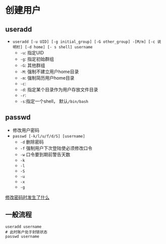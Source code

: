 # 创建用户

## useradd

- `useradd [-u UID] [-g initial_group] [-G other_group] -[M/m] [-c 说明栏] [-d home] [- s shell] username`
  - `-u`: 指定UID
  - `-g`: 指定初始群组
  - `-G`: 其他群组
  - `-M`: 强制不建立用户home目录
  - `-m`: 强制简历用户home目录
  - `-c`: 
  - `-d`: 指定某个目录作为用户存放文件目录
  - `-r`: 
  - `-s`:指定一个shell， 默认`/bin/bash`
  
## passwd

- 修改用户密码
- `passwd [-k/l/u/f/d/S] [username]`
  - `-d` 删除密码
  - `-f` 强制用户下次登陆使必须修改口令
  - `-w` 口令要到期前警告天数
  - `-k`
  - `-l`
  - `-S`
  - `-u`
  - `-x`
  - `-g`

[修改密码时发生了什么](Linux_How_TO_Change_Password.md)

## 一般流程


```shell
useradd username
# 此时账户处于封锁状态
passwd username
```
